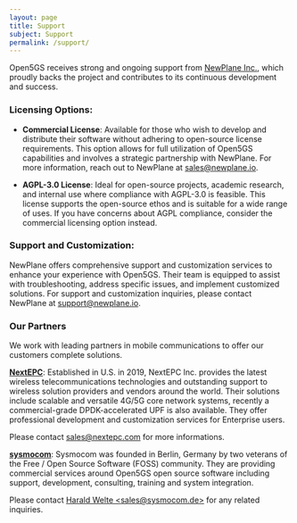 ```yaml
---
layout: page
title: Support
subject: Support
permalink: /support/
---
```


Open5GS receives strong and ongoing support from [NewPlane Inc.](https://newplane.io), which proudly backs the project and contributes to its continuous development and success.

### Licensing Options:

- **Commercial License**: Available for those who wish to develop and distribute their software without adhering to open-source license requirements. This option allows for full utilization of Open5GS capabilities and involves a strategic partnership with NewPlane. For more information, reach out to NewPlane at
[sales@newplane.io](mailto:sales@newplane.io).

- **AGPL-3.0 License**: Ideal for open-source projects, academic research, and internal use where compliance with AGPL-3.0 is feasible. This license supports the open-source ethos and is suitable for a wide range of uses. If you have concerns about AGPL compliance, consider the commercial licensing option instead.

### Support and Customization:

NewPlane offers comprehensive support and customization services to enhance your experience with Open5GS. Their team is equipped to assist with troubleshooting, address specific issues, and implement customized solutions. For support and customization inquiries, please contact NewPlane at [support@newplane.io](mailto:support@newplane.io).

### Our Partners

We work with leading partners in mobile communications to offer our customers complete solutions.

**[NextEPC](https://nextepc.com/)**: Established in U.S. in 2019, NextEPC Inc. provides the latest wireless telecommunications technologies and outstanding support to wireless solution providers and vendors around the world. Their solutions include scalable and versatile 4G/5G core network systems, recently a commercial-grade DPDK-accelerated UPF is also available. They offer professional development and customization services for Enterprise users.

Please contact [sales@nextepc.com](mailto:sales@nextepc.com) for more informations.

**[sysmocom](https://sysmocom.de/)**: Sysmocom was founded in Berlin, Germany by two veterans of the Free / Open Source Software (FOSS) community. They are providing commercial services around Open5GS open source software including support, development, consulting, training and system integration.

Please contact [Harald Welte \<sales@sysmocom.de\>](mailto:sales@sysmocom.de) for any related inquiries.
